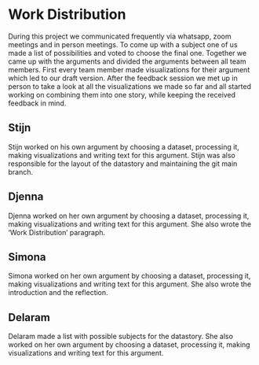 # Work Distribution
During this project we communicated frequently via whatsapp, zoom meetings and in person meetings. To come up with a subject one of us made a list of possibilities and voted to choose the final one. Together we came up with the arguments and divided the arguments between all team members. First every team member made visualizations for their argument which led to our draft version. After the feedback session we met up in person to take a look at all the visualizations we made so far and all started working on combining them into one story, while keeping the received feedback in mind. 

## Stijn
Stijn worked on his own argument by choosing a dataset, processing it, making visualizations and writing text for this argument. Stijn was also responsible for the layout of the datastory and maintaining the git main branch.

## Djenna
Djenna worked on her own argument by choosing a dataset, processing it, making visualizations and writing text for this argument. She also wrote the ‘Work Distribution’ paragraph. 

## Simona
Simona worked on her own argument by choosing a dataset, processing it, making visualizations and writing text for this argument. She also wrote the introduction and the reflection. 

## Delaram
Delaram made a list with possible subjects for the datastory. She also worked on her own argument by choosing a dataset, processing it, making visualizations and writing text for this argument.